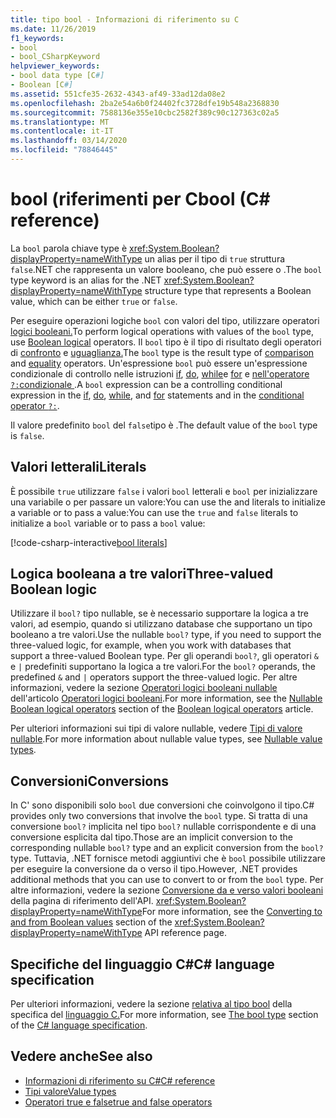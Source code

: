 ```yaml
---
title: tipo bool - Informazioni di riferimento su C
ms.date: 11/26/2019
f1_keywords:
- bool
- bool_CSharpKeyword
helpviewer_keywords:
- bool data type [C#]
- Boolean [C#]
ms.assetid: 551cfe35-2632-4343-af49-33ad12da08e2
ms.openlocfilehash: 2ba2e54a6b0f24402fc3728dfe19b548a2368830
ms.sourcegitcommit: 7588136e355e10cbc2582f389c90c127363c02a5
ms.translationtype: MT
ms.contentlocale: it-IT
ms.lasthandoff: 03/14/2020
ms.locfileid: "78846445"
---
```

# <a name="bool-c-reference"></a><span data-ttu-id="53121-102">bool (riferimenti per C</span><span class="sxs-lookup"><span data-stu-id="53121-102">bool (C# reference)</span></span>

<span data-ttu-id="53121-103">La `bool` parola chiave type è <xref:System.Boolean?displayProperty=nameWithType> un alias per il tipo di `true` struttura `false`.NET che rappresenta un valore booleano, che può essere o .</span><span class="sxs-lookup"><span data-stu-id="53121-103">The `bool` type keyword is an alias for the .NET <xref:System.Boolean?displayProperty=nameWithType> structure type that represents a Boolean value, which can be either `true` or `false`.</span></span>

<span data-ttu-id="53121-104">Per eseguire operazioni logiche `bool` con valori del tipo, utilizzare operatori [logici booleani.](../operators/boolean-logical-operators.md)</span><span class="sxs-lookup"><span data-stu-id="53121-104">To perform logical operations with values of the `bool` type, use [Boolean logical](../operators/boolean-logical-operators.md) operators.</span></span> <span data-ttu-id="53121-105">Il `bool` tipo è il tipo di risultato degli operatori di [confronto](../operators/comparison-operators.md) e [uguaglianza.](../operators/equality-operators.md)</span><span class="sxs-lookup"><span data-stu-id="53121-105">The `bool` type is the result type of [comparison](../operators/comparison-operators.md) and [equality](../operators/equality-operators.md) operators.</span></span> <span data-ttu-id="53121-106">Un'espressione `bool` può essere un'espressione condizionale di controllo nelle istruzioni [if](../keywords/if-else.md), [do](../keywords/do.md), [while](../keywords/while.md)e [for](../keywords/for.md) e [nell'operatore `?:`condizionale ](../operators/conditional-operator.md).</span><span class="sxs-lookup"><span data-stu-id="53121-106">A `bool` expression can be a controlling conditional expression in the [if](../keywords/if-else.md), [do](../keywords/do.md), [while](../keywords/while.md), and [for](../keywords/for.md) statements and in the [conditional operator `?:`](../operators/conditional-operator.md).</span></span>

<span data-ttu-id="53121-107">Il valore predefinito `bool` del `false`tipo è .</span><span class="sxs-lookup"><span data-stu-id="53121-107">The default value of the `bool` type is `false`.</span></span>

## <a name="literals"></a><span data-ttu-id="53121-108">Valori letterali</span><span class="sxs-lookup"><span data-stu-id="53121-108">Literals</span></span>

<span data-ttu-id="53121-109">È possibile `true` utilizzare `false` i valori `bool` letterali e `bool` per inizializzare una variabile o per passare un valore:You can use the and literals to initialize a variable or to pass a value:</span><span class="sxs-lookup"><span data-stu-id="53121-109">You can use the `true` and `false` literals to initialize a `bool` variable or to pass a `bool` value:</span></span>

[!code-csharp-interactive[bool literals](snippets/BoolType.cs#Literals)]

## <a name="three-valued-boolean-logic"></a><span data-ttu-id="53121-110">Logica booleana a tre valori</span><span class="sxs-lookup"><span data-stu-id="53121-110">Three-valued Boolean logic</span></span>

<span data-ttu-id="53121-111">Utilizzare il `bool?` tipo nullable, se è necessario supportare la logica a tre valori, ad esempio, quando si utilizzano database che supportano un tipo booleano a tre valori.</span><span class="sxs-lookup"><span data-stu-id="53121-111">Use the nullable `bool?` type, if you need to support the three-valued logic, for example, when you work with databases that support a three-valued Boolean type.</span></span> <span data-ttu-id="53121-112">Per gli operandi `bool?`, gli operatori `&` e `|` predefiniti supportano la logica a tre valori.</span><span class="sxs-lookup"><span data-stu-id="53121-112">For the `bool?` operands, the predefined `&` and `|` operators support the three-valued logic.</span></span> <span data-ttu-id="53121-113">Per altre informazioni, vedere la sezione [Operatori logici booleani nullable](../operators/boolean-logical-operators.md#nullable-boolean-logical-operators) dell'articolo [Operatori logici booleani](../operators/boolean-logical-operators.md).</span><span class="sxs-lookup"><span data-stu-id="53121-113">For more information, see the [Nullable Boolean logical operators](../operators/boolean-logical-operators.md#nullable-boolean-logical-operators) section of the [Boolean logical operators](../operators/boolean-logical-operators.md) article.</span></span>

<span data-ttu-id="53121-114">Per ulteriori informazioni sui tipi di valore nullable, vedere [Tipi di valore nullable](nullable-value-types.md).</span><span class="sxs-lookup"><span data-stu-id="53121-114">For more information about nullable value types, see [Nullable value types](nullable-value-types.md).</span></span>

## <a name="conversions"></a><span data-ttu-id="53121-115">Conversioni</span><span class="sxs-lookup"><span data-stu-id="53121-115">Conversions</span></span>

<span data-ttu-id="53121-116">In C' sono disponibili solo `bool` due conversioni che coinvolgono il tipo.</span><span class="sxs-lookup"><span data-stu-id="53121-116">C# provides only two conversions that involve the `bool` type.</span></span> <span data-ttu-id="53121-117">Si tratta di una conversione `bool?` implicita nel tipo `bool?` nullable corrispondente e di una conversione esplicita dal tipo.</span><span class="sxs-lookup"><span data-stu-id="53121-117">Those are an implicit conversion to the corresponding nullable `bool?` type and an explicit conversion from the `bool?` type.</span></span> <span data-ttu-id="53121-118">Tuttavia, .NET fornisce metodi aggiuntivi che è `bool` possibile utilizzare per eseguire la conversione da o verso il tipo.</span><span class="sxs-lookup"><span data-stu-id="53121-118">However, .NET provides additional methods that you can use to convert to or from the `bool` type.</span></span> <span data-ttu-id="53121-119">Per altre informazioni, vedere la sezione [Conversione da e verso valori booleani](/dotnet/api/system.boolean#converting-to-and-from-boolean-values) della pagina di riferimento dell'API. <xref:System.Boolean?displayProperty=nameWithType></span><span class="sxs-lookup"><span data-stu-id="53121-119">For more information, see the [Converting to and from Boolean values](/dotnet/api/system.boolean#converting-to-and-from-boolean-values) section of the <xref:System.Boolean?displayProperty=nameWithType> API reference page.</span></span>

## <a name="c-language-specification"></a><span data-ttu-id="53121-120">Specifiche del linguaggio C#</span><span class="sxs-lookup"><span data-stu-id="53121-120">C# language specification</span></span>

<span data-ttu-id="53121-121">Per ulteriori informazioni, vedere la sezione [relativa al tipo bool](~/_csharplang/spec/types.md#the-bool-type) della specifica del [linguaggio C.](~/_csharplang/spec/introduction.md)</span><span class="sxs-lookup"><span data-stu-id="53121-121">For more information, see [The bool type](~/_csharplang/spec/types.md#the-bool-type) section of the [C# language specification](~/_csharplang/spec/introduction.md).</span></span>

## <a name="see-also"></a><span data-ttu-id="53121-122">Vedere anche</span><span class="sxs-lookup"><span data-stu-id="53121-122">See also</span></span>

- [<span data-ttu-id="53121-123">Informazioni di riferimento su C#</span><span class="sxs-lookup"><span data-stu-id="53121-123">C# reference</span></span>](../index.md)
- [<span data-ttu-id="53121-124">Tipi valore</span><span class="sxs-lookup"><span data-stu-id="53121-124">Value types</span></span>](value-types.md)
- [<span data-ttu-id="53121-125">Operatori true e false</span><span class="sxs-lookup"><span data-stu-id="53121-125">true and false operators</span></span>](../operators/true-false-operators.md)
